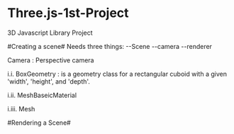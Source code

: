 # Three.js-1st-Project
3D Javascript Library Project

#Creating a scene#
Needs three things:
--Scene
--camera 
--renderer

Camera : Perspective camera

i.i. BoxGeometry : is a geometry class for a rectangular cuboid with a given 'width', 'height', and 'depth'.

i.ii. MeshBaseicMaterial

i.iii. Mesh

#Rendering a Scene#
